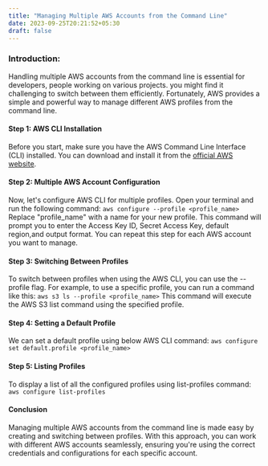 ```yaml
---
title: "Managing Multiple AWS Accounts from the Command Line"
date: 2023-09-25T20:21:52+05:30 
draft: false
---
```

### Introduction:
Handling multiple AWS accounts from the command line is essential for developers, people working on various projects. you might find it challenging to switch between them efficiently. Fortunately, AWS provides a simple and powerful way to manage different AWS profiles from the command line.

#### Step 1: AWS CLI Installation
Before you start, make sure you have the AWS Command Line Interface (CLI) installed. You can download and install it from the [official AWS website](https://docs.aws.amazon.com/cli/latest/userguide/getting-started-install.html).

#### Step 2: Multiple AWS Account Configuration
Now, let's configure AWS CLI for multiple profiles. Open your terminal and run the following command:
```aws configure --profile <profile_name>```
Replace "profile_name" with a name for your new profile. This command will prompt you to enter the Access Key ID, Secret Access Key, default region,and output format.
You can repeat this step for each AWS account you want to manage.

#### Step 3: Switching Between Profiles
To switch between profiles when using the AWS CLI, you can use the --profile flag. 
For example, to use a specific profile, you can run a command like this:
```aws s3 ls --profile <profile_name>```
This command will execute the AWS S3 list command using the specified profile.

#### Step 4: Setting a Default Profile
We can set a default profile using below AWS CLI command:
```aws configure set default.profile <profile_name>```

#### Step 5: Listing Profiles
To display a list of all the configured profiles using list-profiles command:
```aws configure list-profiles```

#### Conclusion
Managing multiple AWS accounts from the command line is made easy by creating and switching between profiles.
With this approach, you can work with different AWS accounts seamlessly, ensuring you're using the correct credentials and configurations for each specific account. 
